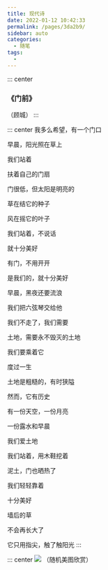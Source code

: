 ```yaml
---
title: 现代诗
date: 2022-01-12 10:42:33
permalink: /pages/3da2b9/
sidebar: auto
categories:
  - 随笔
tags:
  - 
---
```

::: center
  ### 《门前》
  （顾城）
:::

::: center
我多么希望，有一个门口

早晨，阳光照在草上

我们站着

扶着自己的门扇

门很低，但太阳是明亮的

草在结它的种子

风在摇它的叶子

我们站着，不说话

就十分美好

有门，不用开开

是我们的，就十分美好

早晨，黑夜还要流浪

我们把六弦琴交给他

我们不走了，我们需要

土地，需要永不毁灭的土地

我们要乘着它

度过一生

土地是粗糙的，有时狭隘

然而，它有历史

有一份天空，一份月亮

一份露水和早晨

我们爱土地

我们站着，用木鞋挖着

泥土，门也晒热了

我们轻轻靠着

十分美好

墙后的草

不会再长大了

它只用指尖，触了触阳光
:::

::: center
<img src="https://api.kdcc.cn/img/rand.php" />
（随机美图欣赏）
​		
